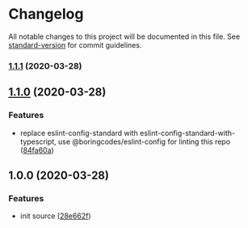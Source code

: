# Changelog

All notable changes to this project will be documented in this file. See [standard-version](https://github.com/conventional-changelog/standard-version) for commit guidelines.

### [1.1.1](https://github.com/boringcodes/eslint-config-typescript/compare/v1.1.0...v1.1.1) (2020-03-28)



## [1.1.0](https://github.com/boringcodes/eslint-config-typescript/compare/v1.0.0...v1.1.0) (2020-03-28)


### Features

* replace eslint-config-standard with eslint-config-standard-with-typescript, use @boringcodes/eslint-config for linting this repo ([84fa60a](https://github.com/boringcodes/eslint-config-typescript/commit/84fa60a))



## 1.0.0 (2020-03-28)


### Features

* init source ([28e662f](https://github.com/boringcodes/eslint-config-typescript/commit/28e662f))
